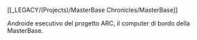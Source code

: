 [[_LEGACY/(Projects)/MasterBase Chronicles/MasterBase]]

Androide esecutivo del progetto ARC, il computer di bordo della MasterBase.